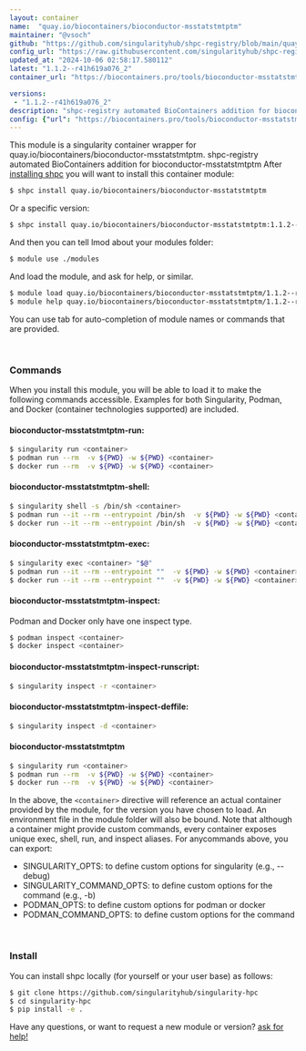 ```yaml
---
layout: container
name:  "quay.io/biocontainers/bioconductor-msstatstmtptm"
maintainer: "@vsoch"
github: "https://github.com/singularityhub/shpc-registry/blob/main/quay.io/biocontainers/bioconductor-msstatstmtptm/container.yaml"
config_url: "https://raw.githubusercontent.com/singularityhub/shpc-registry/main/quay.io/biocontainers/bioconductor-msstatstmtptm/container.yaml"
updated_at: "2024-10-06 02:58:17.580112"
latest: "1.1.2--r41h619a076_2"
container_url: "https://biocontainers.pro/tools/bioconductor-msstatstmtptm"

versions:
 - "1.1.2--r41h619a076_2"
description: "shpc-registry automated BioContainers addition for bioconductor-msstatstmtptm"
config: {"url": "https://biocontainers.pro/tools/bioconductor-msstatstmtptm", "maintainer": "@vsoch", "description": "shpc-registry automated BioContainers addition for bioconductor-msstatstmtptm", "latest": {"1.1.2--r41h619a076_2": "sha256:8e8a7dd36e4c5bbeecfaaf5af1ceae9a1ed259569f4f7f8d7ad71724710687a7"}, "tags": {"1.1.2--r41h619a076_2": "sha256:8e8a7dd36e4c5bbeecfaaf5af1ceae9a1ed259569f4f7f8d7ad71724710687a7"}, "docker": "quay.io/biocontainers/bioconductor-msstatstmtptm"}
---
```


This module is a singularity container wrapper for quay.io/biocontainers/bioconductor-msstatstmtptm.
shpc-registry automated BioContainers addition for bioconductor-msstatstmtptm
After [installing shpc](#install) you will want to install this container module:


```bash
$ shpc install quay.io/biocontainers/bioconductor-msstatstmtptm
```

Or a specific version:

```bash
$ shpc install quay.io/biocontainers/bioconductor-msstatstmtptm:1.1.2--r41h619a076_2
```

And then you can tell lmod about your modules folder:

```bash
$ module use ./modules
```

And load the module, and ask for help, or similar.

```bash
$ module load quay.io/biocontainers/bioconductor-msstatstmtptm/1.1.2--r41h619a076_2
$ module help quay.io/biocontainers/bioconductor-msstatstmtptm/1.1.2--r41h619a076_2
```

You can use tab for auto-completion of module names or commands that are provided.

<br>

### Commands

When you install this module, you will be able to load it to make the following commands accessible.
Examples for both Singularity, Podman, and Docker (container technologies supported) are included.

#### bioconductor-msstatstmtptm-run:

```bash
$ singularity run <container>
$ podman run --rm  -v ${PWD} -w ${PWD} <container>
$ docker run --rm  -v ${PWD} -w ${PWD} <container>
```

#### bioconductor-msstatstmtptm-shell:

```bash
$ singularity shell -s /bin/sh <container>
$ podman run --it --rm --entrypoint /bin/sh  -v ${PWD} -w ${PWD} <container>
$ docker run --it --rm --entrypoint /bin/sh  -v ${PWD} -w ${PWD} <container>
```

#### bioconductor-msstatstmtptm-exec:

```bash
$ singularity exec <container> "$@"
$ podman run --it --rm --entrypoint ""  -v ${PWD} -w ${PWD} <container> "$@"
$ docker run --it --rm --entrypoint ""  -v ${PWD} -w ${PWD} <container> "$@"
```

#### bioconductor-msstatstmtptm-inspect:

Podman and Docker only have one inspect type.

```bash
$ podman inspect <container>
$ docker inspect <container>
```

#### bioconductor-msstatstmtptm-inspect-runscript:

```bash
$ singularity inspect -r <container>
```

#### bioconductor-msstatstmtptm-inspect-deffile:

```bash
$ singularity inspect -d <container>
```



#### bioconductor-msstatstmtptm

```bash
$ singularity run <container>
$ podman run --rm  -v ${PWD} -w ${PWD} <container>
$ docker run --rm  -v ${PWD} -w ${PWD} <container>
```


In the above, the `<container>` directive will reference an actual container provided
by the module, for the version you have chosen to load. An environment file in the
module folder will also be bound. Note that although a container
might provide custom commands, every container exposes unique exec, shell, run, and
inspect aliases. For anycommands above, you can export:

 - SINGULARITY_OPTS: to define custom options for singularity (e.g., --debug)
 - SINGULARITY_COMMAND_OPTS: to define custom options for the command (e.g., -b)
 - PODMAN_OPTS: to define custom options for podman or docker
 - PODMAN_COMMAND_OPTS: to define custom options for the command

<br>

### Install

You can install shpc locally (for yourself or your user base) as follows:

```bash
$ git clone https://github.com/singularityhub/singularity-hpc
$ cd singularity-hpc
$ pip install -e .
```

Have any questions, or want to request a new module or version? [ask for help!](https://github.com/singularityhub/singularity-hpc/issues)